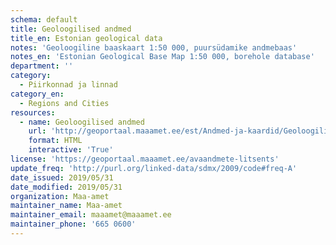 ```yaml
---
schema: default
title: Geoloogilised andmed
title_en: Estonian geological data
notes: 'Geoloogiline baaskaart 1:50 000, puursüdamike andmebaas'
notes_en: 'Estonian Geological Base Map 1:50 000, borehole database'
department: ''
category:
  - Piirkonnad ja linnad
category_en:
  - Regions and Cities
resources:
  - name: Geoloogilised andmed
    url: 'http://geoportaal.maaamet.ee/est/Andmed-ja-kaardid/Geoloogilised-andmed/Geoloogiline-baaskaart/Andmete-allalaadimine-p501.html'
    format: HTML
    interactive: 'True'
license: 'https://geoportaal.maaamet.ee/avaandmete-litsents'
update_freq: 'http://purl.org/linked-data/sdmx/2009/code#freq-A'
date_issued: 2019/05/31
date_modified: 2019/05/31
organization: Maa-amet
maintainer_name: Maa-amet
maintainer_email: maaamet@maaamet.ee
maintainer_phone: '665 0600'
---
```

